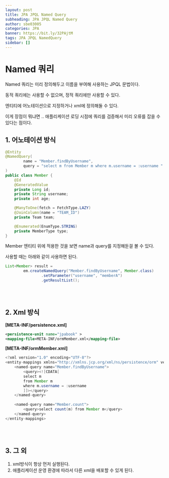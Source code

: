 ```yaml
---
layout: post
title: JPA JPQL Named Query
subheading: JPA JPQL Named Query
author: sbe03005
categories: JPA
banner: https://bit.ly/32PAjtM
tags: JPA JPQL NamedQuery
sidebar: []
---
```


# Named 쿼리



Named 쿼리는 미리 정의해두고 이름을 부여해 사용하는 JPQL 문법이다. 

동적 쿼리에는 사용할 수 없으며, 정적 쿼리에만 사용할 수 있다. 

엔티티에 어노테이션으로 지정하거나 xml에 정의해둘 수 있다.

이게 장점이 뭐냐면 .. 애플리케이션 로딩 시점에 쿼리를 검증해서 미리 오류를 잡을 수 있다는 점이다. 



## 1. 어노테이션 방식

```java
@Entity
@NamedQuery(
        name = "Member.findByUsername",
        query = "select m from Member m where m.username = :username "
)
public class Member {
    @Id
    @GeneratedValue
    private Long id;
    private String username;
    private int age;

    @ManyToOne(fetch = FetchType.LAZY)
    @JoinColumn(name = "TEAM_ID")
    private Team team;

    @Enumerated(EnumType.STRING)
    private MemberType type;
}
```

Member 엔티티 위에 적용한 것을 보면 name과 query를 지정해둔걸 볼 수 있다.

사용할 때는 아래와 같이 사용하면 된다.

````java
List<Member> result =
		em.createNamedQuery("Member.findByUsername", Member.class)
				.setParameter("username", "memberA")
				.getResultList();
````

<br/>

<br/>

## 2. Xml 방식

**[META-INF/persistence.xml]**

```xml
<persistence-unit name="jpabook" >
<mapping-file>META-INF/ormMember.xml</mapping-file>
```

**[META-INF/ormMember.xml]**

```java
<?xml version="1.0" encoding="UTF-8"?>
<entity-mappings xmlns="http://xmlns.jcp.org/xml/ns/persistence/orm" version="2.1">
    <named-query name="Member.findByUsername">
        <query><![CDATA[
        select m
        from Member m
        where m.username = :username
        ]]></query>
    </named-query>
  
    <named-query name="Member.count">
        <query>select count(m) from Member m</query>
    </named-query>
</entity-mappings>
```

<br/>

<br/>

## 3. 그 외

1. xml방식이 항상 먼저 실행된다.
2. 애플리케이션 운영 환경에 따라서 다른 xml을 배포할 수 있게 된다.

